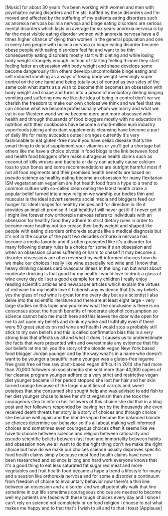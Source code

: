 
[Music]
for about 30 years I&#39;ve been working
with women and men with psychiatric
eating disorders and I&#39;m still baffled
by these disorders and I&#39;m moved and
affected by the suffering of my patients
eating disorders such as anorexia
nervosa bulimia nervosa and binge eating
disorders are serious mental disorders
which lasts on average for six years
anorexia nervosa is by far the most
visible eating disorder women with
anorexia nervosa have a 6 times higher
chance of dying than women in the
general population and one in every two
people with bulimia nervosa or binge
eating disorder become obese people with
eating disorders feel fat and want to be
thin consequently eating disorders
mostly start with dieting and while
losing body weight
strangely enough instead of starting
feeling thinner they start feeling
fatter an obsession with body weight and
shape develops some become dangerously
thin others develop uncontrollable binge
eating and self induced vomiting as a
ways of losing body weight seemingly
super control on the one hand and being
totally out of control as two sides of
the same coin what starts as a wish to
become thin becomes an obsession with
body weight and shape and turns into a
prison of involuntary dieting binging
vomiting and suffering now we like the
idea of being in control don&#39;t we we
cherish the freedom to make our own
choices we think and we feel that we can
choose what we become professionally
whom we marry and what we eat in our
Western world we&#39;ve become more and more
obsessed with health and through
thousands of food bloggers mostly with
no education in nutrition with their
cookbooks have become a multi-million
euro industry superfoods juicing
antioxidant supplements cleansing have
become a part of daily life for many
avocados outsell oranges
currently it&#39;s very fashionable to eat
gluten-free now if you have celiac
disease that&#39;s the smart thing to do
just supplement your vitamins or you&#39;ll
get a shortage but others like me have a
choice pivotal in food blogs is the link
between food and health food bloggers
often make outrageous health claims such
as coconut oil kills viruses and
bacteria or dairy can actually cause
calcium loss to your bones and some
recommendations are outright harmful
most if not all food regiments and their
promised health benefits are based on
pseudo science as healthy eating become
an obsession for many flexitarian ISM
vegetarianism veganism are hot health
food from a hype to a trend to common
culture with so-called clean eating the
latest health craze a popular belief
turned into a new religion we warship
our bodies thin and muscular is the
ideal advertisements social media and
bloggers feed our hunger for ideal
images for healthy recipes and for
direction in life it provides an
implicit promise if I eat healthy I will
never get ill if I never get ill I might
live forever
now orthorexia nervosa refers to
individuals with an obsession for
healthy food they adhere to strict
dietary rules in order to become more
healthy not too
crease their body weight and shaped like
people with eating disorders orthorexia
sounds like a medical diagnosis but it&#39;s
not in the course of the past two
decades orthorexia nervosa has become a
media favorite and it&#39;s often presented
like it&#39;s a disorder for many following
dietary rules is a choice for some it&#39;s
an obsession and when an obsession
causes suffering or harm to oneself it
may become a disorder obsessions are
often reversed by well-informed choices
how do we make our choices I really like
wine especially red wine and I know that
heavy drinking causes cardiovascular
illness in the long run but what about
moderate drinking is that good for my
health I would love to drink a glass of
wine every day do I set a good example
for my children I really enjoy reading
scientific articles and newspaper
articles which explain the virtues of
red wine for my health love it
I cherish any evidence that fits my
beliefs yes the glass of red wine is
great for me every day but as a
scientist I also delve into the
scientific literature and there are at
least eight large - very large studies
on this topic and you know what the
conclusion is there is no consensus
about the health benefits of moderate
alcohol consumption so science cannot
help me much here and this leaves the
door wide open for me to act upon my
beliefs and drink my wine and truthfully
even if there were 50 great studies on
red wine and health I would stop a
probably still stick to my own beliefs
and this is called confirmation bias
this is a very strong bias that affects
us all and what it does it causes us to
underestimate the facts that were
presented with and overestimate any
evidence that fits our beliefs let me
tell you the story of the blonde vegan
New York based food blogger Jordan
younger
and by the way what&#39;s in a name who
doesn&#39;t want to be younger a beautiful
name
younger was a gluten-free legume free
grain free oil free raw plant-based
vegan difficult in 2014 she had more
than 70,000 followers on social media
she sold more than 40,000 copies of her
cleanse program younger adhere to a very
strict and restrictive vegan diet
younger became ill her period stopped
she lost her hair
and her skin turned orange because of
the large quantities of carrots and
sweet potatoes that she consumed she
sought help and was advised to add fish
to her diet younger chose to leave her
strict veganism then she took the
courageous step to inform her followers
of this choice she did that in a blog
post and her followers responded by
leaving her by the thousands she even
received death threats her story is a
story of choices and through choice she
became well again and the blonde vegan
became the balanced blonde so choices
determine our behavior so it&#39;s all about
making well informed choices and
sometimes even courageous choices often
it seems like we have to choose between
science and religion between rationality
and pseudo scientific beliefs between
fast food and immortality between habits
and obsession now we all want to do the
right thing don&#39;t we make the right
choice but how do we make our choices
science usually disproves specific food
health claims simply because most food
health claims have never been researched
and science is long and hard work
everyone knows that it&#39;s a good thing to
eat less saturated fat sugar red meat
and more vegetables and fruit health
food became a hype a trend a lifestyle
for many and a
session like orthorexia nervosa and for
some a disorder a continuum from freedom
of choice to involuntary behavior now
there&#39;s a thin line between an obsession
and a disorder and we all potentially
walk that line sometime in our life
sometimes courageous choices are needed
to become well my patients are faced
with these tough choices every day and I
since I can&#39;t rely on science not
completely or on food religion I choose
to eat what makes me happy and to that
that&#39;s I wish to all and to that I toast
[Applause]
